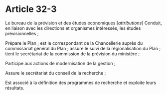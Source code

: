 # Article 32-3

Le bureau de la prévision et des études économiques [*attributions*]     Conduit, en liaison avec les directions et organismes intéressés, les études prévisionnelles ;

Prépare le Plan ; est le correspondant de la Chancellerie auprès du commissariat général du Plan ; assure le suivi de la régionalisation du Plan ; tient le secrétariat de la commission de la prévision du ministère ;

Participe aux actions de modernisation de la gestion ;

Assure le secrétariat du conseil de la recherche ;

Est associé à la définition des programmes de recherche et exploite leurs résultats.
